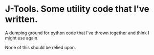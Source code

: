 # J-Tools. Some utility code that I've written.

A dumping ground for python code that I've thrown together and think I might use again.

None of this should be relied upon.
